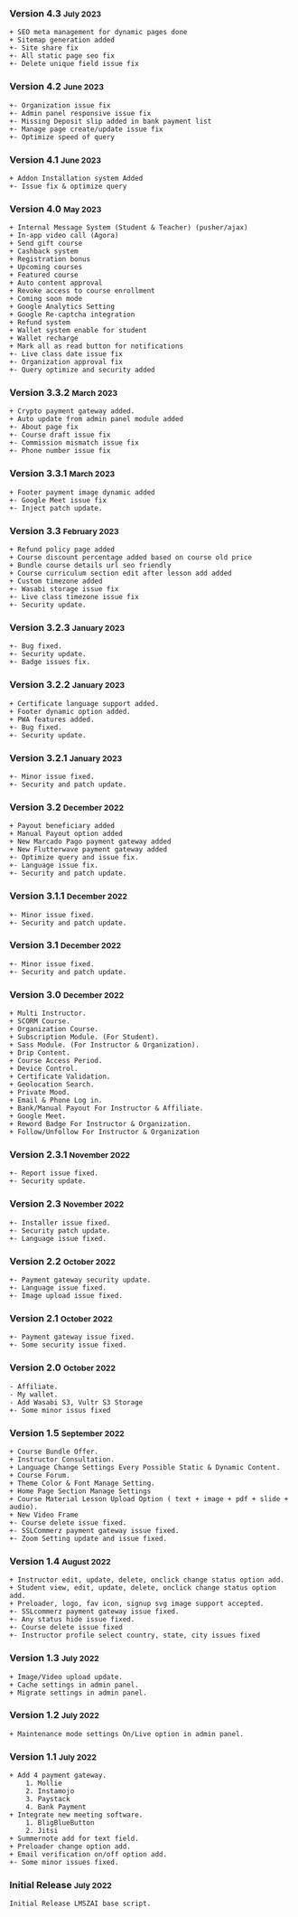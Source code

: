 ### Version 4.3 <small>July 2023</small>
```
+ SEO meta management for dynamic pages done
+ Sitemap generation added
+- Site share fix
+- All static page seo fix
+- Delete unique field issue fix
```

### Version 4.2 <small>June 2023</small>
```
+- Organization issue fix
+- Admin panel responsive issue fix
+- Missing Deposit slip added in bank payment list
+- Manage page create/update issue fix
+- Optimize speed of query
```

### Version 4.1 <small>June 2023</small>
```
+ Addon Installation system Added
+- Issue fix & optimize query
```
### Version 4.0 <small>May 2023</small>
```
+ Internal Message System (Student & Teacher) (pusher/ajax)
+ In-app video call (Agora)
+ Send gift course
+ Cashback system
+ Registration bonus
+ Upcoming courses
+ Featured course
+ Auto content approval
+ Revoke access to course enrollment
+ Coming soon mode
+ Google Analytics Setting
+ Google Re-captcha integration
+ Refund system
+ Wallet system enable for student
+ Wallet recharge
+ Mark all as read button for notifications
+- Live class date issue fix
+- Organization approval fix
+- Query optimize and security added
```

### Version 3.3.2 <small>March 2023</small>
```
+ Crypto payment gateway added.
+ Auto update from admin panel module added
+- About page fix
+- Course draft issue fix
+- Commission mismatch issue fix
+- Phone number issue fix
```

### Version 3.3.1 <small>March 2023</small>
```
+ Footer payment image dynamic added
+- Google Meet issue fix
+- Inject patch update.
```

### Version 3.3 <small>February 2023</small>
```
+ Refund policy page added
+ Course discount percentage added based on course old price
+ Bundle course details url seo friendly
+ Course curriculum section edit after lesson add added
+ Custom timezone added
+- Wasabi storage issue fix
+- Live class timezone issue fix
+- Security update.
```

### Version 3.2.3 <small>January 2023</small>
```
+- Bug fixed.
+- Security update.
+- Badge issues fix.
```

### Version 3.2.2 <small>January 2023</small>
```
+ Certificate language support added.
+ Footer dynamic option added.
+ PWA features added.
+- Bug fixed.
+- Security update.
```

### Version 3.2.1 <small>January 2023</small>
```
+- Minor issue fixed.
+- Security and patch update.
```

### Version 3.2 <small>December 2022</small>
```
+ Payout beneficiary added
+ Manual Payout option added
+ New Marcado Pago payment gateway added
+ New Flutterwave payment gateway added
+- Optimize query and issue fix.
+- Language issue fix.
+- Security and patch update.
```

### Version 3.1.1 <small>December 2022</small>
```
+- Minor issue fixed.
+- Security and patch update.
```

### Version 3.1 <small>December 2022</small>
```
+- Minor issue fixed.
+- Security and patch update.
```

### Version 3.0 <small>December 2022</small>
```
+ Multi Instructor.
+ SCORM Course.
+ Organization Course.
+ Subscription Module. (For Student).
+ Sass Module. (For Instructor & Organization).
+ Drip Content.
+ Course Access Period.
+ Device Control.
+ Certificate Validation.
+ Geolocation Search.
+ Private Mood.
+ Email & Phone Log in.
+ Bank/Manual Payout For Instructor & Affiliate.
+ Google Meet.
+ Reword Badge For Instructor & Organization.
+ Follow/Unfollow For Instructor & Organization
```

### Version 2.3.1 <small>November 2022</small>
```
+- Report issue fixed.
+- Security update.
```

### Version 2.3 <small>November 2022</small>
```
+- Installer issue fixed.
+- Security patch update.
+- Language issue fixed.
```

### Version 2.2 <small>October 2022</small>
```
+- Payment gateway security update.
+- Language issue fixed.
+- Image upload issue fixed.
```

### Version 2.1 <small>October 2022</small>
```
+- Payment gateway issue fixed.
+- Some security issue fixed.
```

### Version 2.0 <small>October 2022</small>
```
- Affiliate.
- My wallet.
- Add Wasabi S3, Vultr S3 Storage
+- Some minor issus fixed
```

### Version 1.5 <small>September 2022</small>
```
+ Course Bundle Offer.
+ Instructor Consultation.
+ Language Change Settings Every Possible Static & Dynamic Content.
+ Course Forum.
+ Theme Color & Font Manage Setting.
+ Home Page Section Manage Settings
+ Course Material Lesson Upload Option ( text + image + pdf + slide + audio).
+ New Video Frame
+- Course delete issue fixed.
+- SSLCommerz payment gateway issue fixed.
+- Zoom Setting update and issue fixed.
```

### Version 1.4 <small>August 2022</small>
```
+ Instructor edit, update, delete, onclick change status option add.
+ Student view, edit, update, delete, onclick change status option add.
+ Preloader, logo, fav icon, signup svg image support accepted.
+- SSLcommerz payment gateway issue fixed.
+- Any status hide issue fixed.
+- Course delete issue fixed
+- Instructor profile select country, state, city issues fixed
```

### Version 1.3 <small>July 2022</small>
```
+ Image/Video upload update.
+ Cache settings in admin panel.
+ Migrate settings in admin panel.
```

### Version 1.2 <small>July 2022</small>
```
+ Maintenance mode settings On/Live option in admin panel.
```

### Version 1.1 <small>July 2022</small>

```
+ Add 4 payment gateway.
    1. Mollie
    2. Instamojo
    3. Paystack
    4. Bank Payment
+ Integrate new meeting software.
    1. BligBlueButton
    2. Jitsi
+ Summernote add for text field.
+ Preloader change option add.
+ Email verification on/off option add.
+- Some minor issues fixed.
```

### Initial Release <small>July 2022</small>
```
Initial Release LMSZAI base script.
```

[LMSZAI - Learning Management System]: https://codecanyon.net/item/lmszai-learning-management-system/38383087/

[LMSZAI]: https://LMSZAI.zainikthemes.com/
